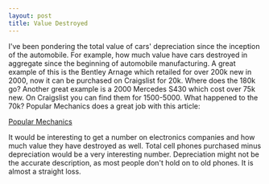 ```yaml
---
layout: post
title: Value Destroyed
---
```

I've been pondering the total value of cars' depreciation since the inception of the automobile.  For example, how much value have cars destroyed in aggregate since the beginning of automobile manufacturing.  A great example of this is the Bentley Arnage which retailed for over 200k new in 2000, now it can be purchased on Craigslist for 20k.  Where does the 180k go?  Another great example is a 2000 Mercedes S430 which cost over 75k new.  On Craigslist you can find them for 1500-5000.  What happened to the 70k?  Popular Mechanics does a great job with this article:

<a href="http://www.popularmechanics.com/cars/g556/10-hot-cars-that-depreciate-like-a-stock-market-crash">Popular Mechanics</a>

It would be interesting to get a number on electronics companies and how much value they have destroyed as well.  Total cell phones purchased minus depreciation would be a very interesting number.  Depreciation might not be the accurate description, as most people don't hold on to old phones.  It is almost a straight loss.
